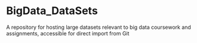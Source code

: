 # BigData_DataSets
A repository for hosting large datasets relevant to big data coursework and assignments, accessible for direct import from Git

